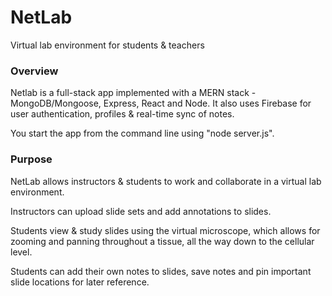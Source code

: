 # NetLab
Virtual lab environment for students &amp; teachers

### Overview

Netlab is a full-stack app implemented with a MERN stack - MongoDB/Mongoose, Express, React and Node.
It also uses Firebase for user authentication, profiles & real-time sync of notes. 

You start the app from the command line using "node server.js".

### Purpose

NetLab allows instructors & students to work and collaborate in a virtual lab environment.

Instructors can upload slide sets and add annotations to slides.

Students view & study slides using the virtual microscope, which allows for zooming and panning throughout a tissue, all the way down to the cellular level.

Students can add their own notes to slides, save notes and pin important slide locations for later reference.

